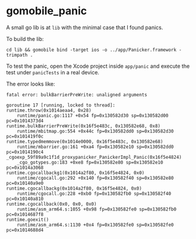 # gomobile_panic

A small go lib is at `lib` with the minimal case that I found panics.

To build the lib:
```
cd lib && gomobile bind -target ios -o ../app/Panicker.framework -trimpath .
```

To test the panic, open the Xcode project inside `app/panic` and execute the test under `panicTests` in a real device.

The error looks like:
```
fatal error: bulkBarrierPreWrite: unaligned arguments

goroutine 17 [running, locked to thread]:
runtime.throw(0x1014aeaa4, 0x28)
	runtime/panic.go:1117 +0x54 fp=0x130582d30 sp=0x130582d00 pc=0x1014373d4
runtime.bulkBarrierPreWrite(0x16f5e483c, 0x130582e68, 0x8)
	runtime/mbitmap.go:554 +0x44c fp=0x130582dd0 sp=0x130582d30 pc=0x101419f0c
runtime.typedmemmove(0x1014e0000, 0x16f5e483c, 0x130582e68)
	runtime/mbarrier.go:161 +0xa4 fp=0x130582e10 sp=0x130582dd0 pc=0x1014190c4
_cgoexp_59f89a9c1f1d_proxypanicker_PanickerImpl_Panic(0x16f5e4824)
	_cgo_gotypes.go:183 +0xe8 fp=0x130582e80 sp=0x130582e10 pc=0x1014a3068
runtime.cgocallbackg1(0x1014a2f80, 0x16f5e4824, 0x0)
	runtime/cgocall.go:292 +0x140 fp=0x130582f40 sp=0x130582e80 pc=0x10140a9e0
runtime.cgocallbackg(0x1014a2f80, 0x16f5e4824, 0x0)
	runtime/cgocall.go:228 +0xb0 fp=0x130582fb0 sp=0x130582f40 pc=0x10140a810
runtime.cgocallback(0x0, 0x0, 0x0)
	runtime/asm_arm64.s:1055 +0x98 fp=0x130582fe0 sp=0x130582fb0 pc=0x1014687f8
runtime.goexit()
	runtime/asm_arm64.s:1130 +0x4 fp=0x130582fe0 sp=0x130582fe0 pc=0x1014688d4
```
